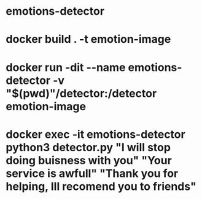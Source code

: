 # emotions-detector
# docker build . -t emotion-image
# docker run -dit --name emotions-detector -v "$(pwd)"/detector:/detector emotion-image
# docker exec -it emotions-detector python3 detector.py "I will stop doing buisness with you" "Your service is awfull" "Thank you for helping, Ill recomend you to friends"


